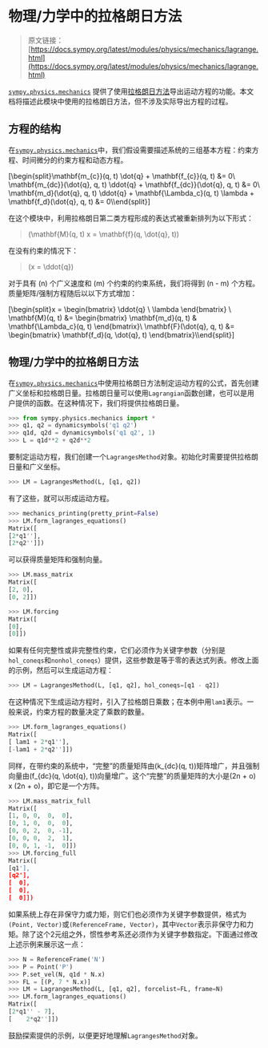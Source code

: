 # 物理/力学中的拉格朗日方法

> 原文链接：[https://docs.sympy.org/latest/modules/physics/mechanics/lagrange.html](https://docs.sympy.org/latest/modules/physics/mechanics/lagrange.html)

[`sympy.physics.mechanics`](index.html#module-sympy.physics.mechanics "sympy.physics.mechanics") 提供了使用[拉格朗日方法](https://en.wikipedia.org/wiki/Lagrangian_mechanics)导出运动方程的功能。本文档将描述此模块中使用的拉格朗日方法，但不涉及实际导出方程的过程。

## 方程的结构

在[`sympy.physics.mechanics`](index.html#module-sympy.physics.mechanics "sympy.physics.mechanics")中，我们假设需要描述系统的三组基本方程：约束方程、时间微分的约束方程和动态方程。

\[\begin{split}\mathbf{m_{c}}(q, t) \dot{q} + \mathbf{f_{c}}(q, t) &= 0\\ \mathbf{m_{dc}}(\dot{q}, q, t) \ddot{q} + \mathbf{f_{dc}}(\dot{q}, q, t) &= 0\\ \mathbf{m_d}(\dot{q}, q, t) \ddot{q} + \mathbf{\Lambda_c}(q, t) \lambda + \mathbf{f_d}(\dot{q}, q, t) &= 0\\\end{split}\]

在这个模块中，利用拉格朗日第二类方程形成的表达式被重新排列为以下形式：

> \(\mathbf{M}(q, t) x = \mathbf{f}(q, \dot{q}, t)\)

在没有约束的情况下：

> \(x = \ddot{q}\)

对于具有 \(n\) 个广义速度和 \(m\) 个约束的约束系统，我们将得到 \(n - m\) 个方程。质量矩阵/强制方程随后以以下方式增加：

\[\begin{split}x = \begin{bmatrix} \ddot{q} \\ \lambda \end{bmatrix} \\ \mathbf{M}(q, t) &= \begin{bmatrix} \mathbf{m_d}(q, t) & \mathbf{\Lambda_c}(q, t) \end{bmatrix}\\ \mathbf{F}(\dot{q}, q, t) &= \begin{bmatrix} \mathbf{f_d}(q, \dot{q}, t) \end{bmatrix}\\\end{split}\]

## 物理/力学中的拉格朗日方法

在[`sympy.physics.mechanics`](index.html#module-sympy.physics.mechanics "sympy.physics.mechanics")中使用拉格朗日方法制定运动方程的公式，首先创建广义坐标和拉格朗日量。拉格朗日量可以使用`Lagrangian`函数创建，也可以是用户提供的函数。在这种情况下，我们将提供拉格朗日量。

```py
>>> from sympy.physics.mechanics import *
>>> q1, q2 = dynamicsymbols('q1 q2')
>>> q1d, q2d = dynamicsymbols('q1 q2', 1)
>>> L = q1d**2 + q2d**2 
```

要制定运动方程，我们创建一个`LagrangesMethod`对象。初始化时需要提供拉格朗日量和广义坐标。

```py
>>> LM = LagrangesMethod(L, [q1, q2]) 
```

有了这些，就可以形成运动方程。

```py
>>> mechanics_printing(pretty_print=False)
>>> LM.form_lagranges_equations()
Matrix([
[2*q1''],
[2*q2'']]) 
```

可以获得质量矩阵和强制向量。

```py
>>> LM.mass_matrix
Matrix([
[2, 0],
[0, 2]])

>>> LM.forcing
Matrix([
[0],
[0]]) 
```

如果有任何完整性或非完整性约束，它们必须作为关键字参数（分别是`hol_coneqs`和`nonhol_coneqs`）提供，这些参数是等于零的表达式列表。修改上面的示例，然后可以生成运动方程：

```py
>>> LM = LagrangesMethod(L, [q1, q2], hol_coneqs=[q1 - q2]) 
```

在这种情况下生成运动方程时，引入了拉格朗日乘数；在本例中用`lam1`表示。一般来说，约束方程的数量决定了乘数的数量。

```py
>>> LM.form_lagranges_equations()
Matrix([
[ lam1 + 2*q1''],
[-lam1 + 2*q2'']]) 
```

同样，在带约束的系统中，“完整”的质量矩阵由\(k_{dc}(q, t)\)矩阵增广，并且强制向量由\(f_{dc}(q, \dot{q}, t)\)向量增广。这个“完整”的质量矩阵的大小是(2n + o) x (2n + o)，即它是一个方阵。

```py
>>> LM.mass_matrix_full
Matrix([
[1, 0, 0,  0,  0],
[0, 1, 0,  0,  0],
[0, 0, 2,  0, -1],
[0, 0, 0,  2,  1],
[0, 0, 1, -1,  0]])
>>> LM.forcing_full
Matrix([
[q1'],
[q2'],
[  0],
[  0],
[  0]]) 
```

如果系统上存在非保守力或力矩，则它们也必须作为关键字参数提供，格式为`(Point, Vector)`或`(ReferenceFrame, Vector)`，其中`Vector`表示非保守力和力矩。除了这个2元组之外，惯性参考系还必须作为关键字参数指定。下面通过修改上述示例来展示这一点：

```py
>>> N = ReferenceFrame('N')
>>> P = Point('P')
>>> P.set_vel(N, q1d * N.x)
>>> FL = [(P, 7 * N.x)]
>>> LM = LagrangesMethod(L, [q1, q2], forcelist=FL, frame=N)
>>> LM.form_lagranges_equations()
Matrix([
[2*q1'' - 7],
[    2*q2'']]) 
```

鼓励探索提供的示例，以便更好地理解`LagrangesMethod`对象。
